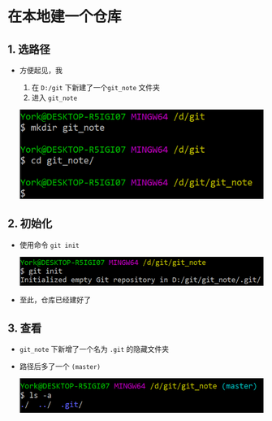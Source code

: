 # 在本地建一个仓库

## 1. 选路径

- 方便起见，我
    1. 在 `D:/git` 下新建了一个`git_note` 文件夹
    2. 进入 `git_note`

    ![](./imgs/09-01_cd_git_note.png)

## 2. 初始化

- 使用命令 `git init` 

    ![](./imgs/09-02_git_init.png)

- 至此，仓库已经建好了

## 3. 查看

- `git_note` 下新增了一个名为 `.git` 的隐藏文件夹
- 路径后多了一个 `(master)`

    ![](./imgs/09-03_ls_-a.png)
